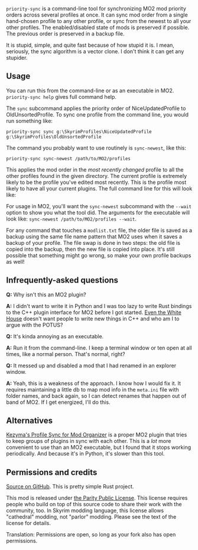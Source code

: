 `priority-sync` is a command-line tool for synchronizing MO2 mod priority orders across several profiles at once. It can sync mod order from a single hand-chosen profile to any other profile, or sync from the newest to all your other profiles. The enabled/disabled state of mods is preserved if possible. The previous order is preserved in a backup file.

It is stupid, simple, and quite fast because of how stupid it is. I mean, seriously, the sync algorithm is a vector clone. I don't think it can get any stupider.

## Usage

You can run this from the command-line or as an executable in MO2. `priority-sync help` gives full command help.

The `sync` subcommand applies the priority order of NiceUpdatedProfile to OldUnsortedProfile.
To sync one profile from the command line, you would run something like:

```text
priority-sync sync g:\SkyrimProfiles\NiceUpdatedProfile g:\SkyrimProfiles\OldUnsortedProfile
```

The command you probably want to use routinely is `sync-newest`, like this:

```text
priority-sync sync-newest /path/to/MO2/profiles
```

This applies the mod order in the _most recently changed_ profile to all the other profiles found in the given directory. The current profile is extremely likely to be the profile you've edited most recently. This is the profile most likely to have all your current plugins. The full command line for this will look like:

For usage in MO2, you'll want the `sync-newest` subcommand with the `--wait` option to show you what the tool did. The arguments for the executable will look like: `sync-newest /path/to/MO2/profiles --wait`.

For any command that touches a `modlist.txt` file, the older file is saved as a backup using the same file name pattern that MO2 uses when it saves a backup of your profile. The file swap is done in two steps: the old file is copied into the backup, then the new file is copied into place. It's still possible that something might go wrong, so make your own profile backups as well!

## Infrequently-asked questions

**Q:** Why isn't this an MO2 plugin?

**A:** I didn't want to write it in Python and I was too lazy to write Rust bindings to the C++ plugin interface for MO2 before I got started. [Even the White House](https://www.whitehouse.gov/oncd/briefing-room/2024/02/26/press-release-technical-report/) doesn't want people to write new things in C++ and who am I to argue with the POTUS?

**Q:** It's kinda annoying as an executable.

**A:** Run it from the command-line. I keep a terminal window or ten open at all times, like a normal person. That's normal, right?

**Q:** It messed up and disabled a mod that I had renamed in an explorer window.

**A:** Yeah, this is a weakness of the approach. I know how I would fix it. It requires maintaining a little db to map mod info in the `meta.ini` file with folder names, and back again, so I can detect renames that happen out of band of MO2. If I get energized, I'll do this.

## Alternatives

[Kezyma's Profile Sync for Mod Organizer](https://www.nexusmods.com/skyrimspecialedition/mods/60690) is a proper MO2 plugin that tries to keep groups of plugins in sync with each other. This is a _lot_ more convenient to use than an MO2 executable, but I found that it stops working periodically. And because it's in Python, it's slower than this tool.

## Permissions and credits

[Source on GitHub](https://github.com/ceejbot/priority-sync). This is pretty simple Rust project.

This mod is released under [the Parity Public License](https://paritylicense.com). This license requires people who build on top of this source code to share their work with the community, too. In Skyrim modding language, this license allows "cathedral" modding, not "parlor" modding. Please see the text of the license for details.

Translation: Permissions are open, so long as your fork also has open permissions.
